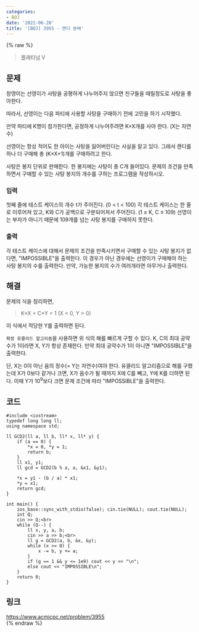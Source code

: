 ```yaml
---
categories:
- BOJ
date: '2022-06-28'
title: '[BOJ] 3955 - 캔디 분배'
---
```


{% raw %}
> 플래티넘 V<br>

## 문제
창영이는 선영이가 사탕을 공평하게 나누어주지 않으면 친구들을 때릴정도로 사탕을 좋아한다.

따라서, 선영이는 다음 파티에 사용할 사탕을 구매하기 전에 고민을 하기 시작했다.

만약 파티에 K명이 참가한다면, 공정하게 나누어주려면 K×X개를 사야 한다. (X는 자연수)

선영이는 항상 적어도 한 아이는 사탕을 잃어버린다는 사실을 알고 있다. 그래서 캔디를 하나 더 구매해 총 (K×X+1)개를 구매하려고 한다.

사탕은 봉지 단위로 판매한다. 한 봉지에는 사탕이 총 C개 들어있다. 문제의 조건을 만족하면서 구매할 수 있는 사탕 봉지의 개수를 구하는 프로그램을 작성하시오.

### 입력
첫째 줄에 테스트 케이스의 개수 t가 주어진다. (0 < t < 100) 각 테스트 케이스는 한 줄로 이루어져 있고, K와 C가 공백으로 구분되어져서 주어진다. (1 ≤ K, C ≤ 109) 선영이는 부자가 아니기 때문에 109개를 넘는 사탕 봉지를 구매하지 못한다.

### 출력
각 테스트 케이스에 대해서 문제의 조건을 만족시키면서 구매할 수 있는 사탕 봉지가 없다면, "IMPOSSIBLE"을 출력한다. 이 경우가 아닌 경우에는 선영이가 구매해야 하는 사탕 봉지의 수를 출력한다. 만약, 가능한 봉지의 수가 여러개라면 아무거나 출력한다.

## 해결
문제의 식을 정리하면,
> K×X + C×Y = 1 (X < 0, Y > 0)<br>

이 식에서 적당한 Y를 출력하면 된다.

`확장 유클리드 알고리즘`을 사용하면 위 식의 해를 빠르게 구할 수 있다. K, C의 최대 공약수가 1이라면 X, Y가 항상 존재한다. 만약 최대 공약수가 1이 아니면 "IMPOSSIBLE"을 출력한다.

단, X는 0이 아닌 음의 정수(= Y는 자연수)여야 한다. 유클리드 알고리즘으로 해를 구했는데 X가 0보다 같거나 크면, X가 음수가 될 때까지 X에 C를 빼고, Y에 K를 더하면 된다. 이때 Y가 10<sup>9</sup>보다 크면 문제 조건에 따라 "IMPOSSIBLE"을 출력한다.


## 코드
```
#include <iostream>
typedef long long ll;
using namespace std;

ll GCD2(ll a, ll b, ll* x, ll* y) {
	if (a == 0) {
		*x = 0, *y = 1;
		return b;
	}
	ll x1, y1;
	ll gcd = GCD2(b % a, a, &x1, &y1);

	*x = y1 - (b / a) * x1;
	*y = x1;
	return gcd;
}

int main() {
	ios_base::sync_with_stdio(false); cin.tie(NULL); cout.tie(NULL);
	int Q;
	cin >> Q;<br>
	while (Q--) {
		ll x, y, a, b;
		cin >> a >> b;<br>
		ll g = GCD2(a, b, &x, &y);
		while (x >= 0) {
			x -= b, y += a;
		}
		if (g == 1 && y <= 1e9) cout << y << "\n";
		else cout << "IMPOSSIBLE\n";
	}
	return 0;
}
```

## 링크
https://www.acmicpc.net/problem/3955<br>
{% endraw %}